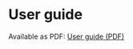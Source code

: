 # User guide #

Available as PDF:
[User guide (PDF)](doc/Plankton_Toolbox_users_guide_version_1.pdf)
